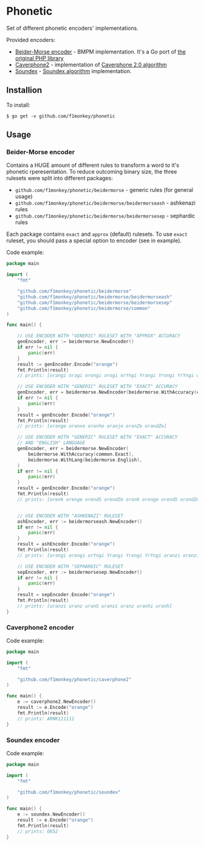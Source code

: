 # Phonetic

Set of different phonetic encoders' implementations.

Provided encoders:
* [Beider-Morse encoder](#beider-morse-encoder) -  BMPM implementation. It's a Go port of [the original PHP library](https://stevemorse.org/phoneticinfo.htm)
* [Caverphone2](#caverphone2-encoder) - implementation of [Caverphone 2.0 algorithm](https://en.wikipedia.org/wiki/Caverphone#Caverphone_2.0)
* [Soundex](#soundex-encoder) - [Soundex algorithm](https://en.wikipedia.org/wiki/Soundex) implementation.


## Installion

To install:
```
$ go get -v github.com/f1monkey/phonetic
```

## Usage

### Beider-Morse encoder
Contains a HUGE amount of different rules to transform a word to it's phonetic rperesentation.
To reduce outcoming binary size, the three rulesets were split into different packages:
* `github.com/f1monkey/phonetic/beidermorse` - generic rules (for general usage)
* `github.com/f1monkey/phonetic/beidermorse/beidermorseash` - ashkenazi rules
* `github.com/f1monkey/phonetic/beidermorse/beidermorsesep` - sephardic rules

Each package contains `exact` and `approx` (default) rulesets. To use `exact` ruleset, you should pass a special option to encoder (see in example).

Code example:

```go
package main

import (
	"fmt"

	"github.com/f1monkey/phonetic/beidermorse"
	"github.com/f1monkey/phonetic/beidermorse/beidermorseash"
	"github.com/f1monkey/phonetic/beidermorse/beidermorsesep"
	"github.com/f1monkey/phonetic/beidermorse/common"
)

func main() {

	// USE ENCODER WITH "GENERIC" RULESET WITH "APPROX" ACCURACY
	genEncoder, err := beidermorse.NewEncoder()
	if err != nil {
		panic(err)
	}
	result := genEncoder.Encode("orange")
	fmt.Println(result)
	// prints: [orangi oragi orongi orogi orYngi Yrangi Yrongi YrYngi oranxi oronxi orani oroni oranii oronii oranzi oronzi urangi urongi]

	// USE ENCODER WITH "GENERIC" RULESET WITH "EXACT" ACCURACY
	genEncoder, err = beidermorse.NewEncoder(beidermorse.WithAccuracy(common.Exact))
	if err != nil {
		panic(err)
	}
	result = genEncoder.Encode("orange")
	fmt.Println(result)
	// prints: [orange oranxe oranhe oranje oranZe orandZe]

	// USE ENCODER WITH "GENERIC" RULESET WITH "EXACT" ACCURACY
	// AND "ENGLISH" LANGUAGE
	genEncoder, err = beidermorse.NewEncoder(
		beidermorse.WithAccuracy(common.Exact),
		beidermorse.WithLang(beidermorse.English),
	)
	if err != nil {
		panic(err)
	}
	result = genEncoder.Encode("orange")
	fmt.Println(result)
	// prints: [orenk orenge orendS orendZe oronk oronge orondS orondZe orank orange orandS orandZe arenk arenge arendS arendZe aronk aronge arondS arondZe arank arange arandS arandZe]


	// USE ENCODER WITH "ASHKENAZI" RULESET
	ashEncoder, err := beidermorseash.NewEncoder()
	if err != nil {
		panic(err)
	}
	result = ashEncoder.Encode("orange")
	fmt.Println(result)
	// prints: [orangi orongi orYngi Yrangi Yrongi YrYngi oranzi oronzi orani oroni oranxi oronxi urangi urongi]

	// USE ENCODER WITH "SEPHARDIC" RULESET
	sepEncoder, err := beidermorsesep.NewEncoder()
	if err != nil {
		panic(err)
	}
	result = sepEncoder.Encode("orange")
	fmt.Println(result)
	// prints: [uranzi uranz uranS uranzi uranz uranhi uranh]
}
```

### Caverphone2 encoder
Code example:

```go
package main

import (
	"fmt"

	"github.com/f1monkey/phonetic/caverphone2"
)

func main() {
	e := caverphone2.NewEncoder()
	result := e.Encode("orange")
	fmt.Println(result)
	// prints: ARNK111111
}
```

### Soundex encoder
Code example:

```go
package main

import (
	"fmt"

	"github.com/f1monkey/phonetic/soundex"
)

func main() {
	e := soundex.NewEncoder()
	result := e.Encode("orange")
	fmt.Println(result)
	// prints: O652
}
```